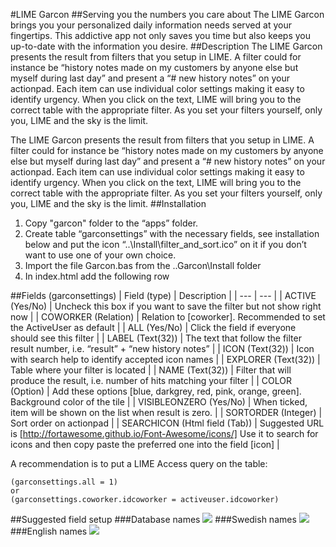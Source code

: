 #LIME Garcon
##Serving you the numbers you care about
The LIME Garcon brings you your personalized daily information needs served at your fingertips. This addictive app not only saves you time but also keeps you up-to-date with the information you desire. 
##Description
The LIME Garcon presents the result from filters that you setup in LIME. A filter could for instance be “history notes made on my customers by anyone else but myself during last day” and present a “# new history notes” on your actionpad. 
Each item can use individual color settings making it easy to identify urgency.
When you click on the text, LIME will bring you to the correct table with the appropriate filter.
As you set your filters yourself, only you, LIME and the sky is the limit.

The LIME Garcon presents the result from filters that you setup in LIME. A filter could for instance be “history notes made on my customers by anyone else but myself during last day” and present a “# new history notes” on your actionpad. 
Each item can use individual color settings making it easy to identify urgency.
When you click on the text, LIME will bring you to the correct table with the appropriate filter.
As you set your filters yourself, only you, LIME and the sky is the limit.
##Installation
1. Copy "garcon" folder to the “apps” folder.
2. Create table “garconsettings” with the necessary fields, see installation below and put the icon “..\Install\filter_and_sort.ico” on it if you don’t want to use one of your own choice.
3. Import the file Garcon.bas from the ..Garcon\Install folder
4. In index.html add the following row <div data-app="{app:'garcon'}"></div>

##Fields (garconsettings)
|   Field (type)   |  Description   |
| --- | --- |
|  ACTIVE (Yes/No)   |   Uncheck this box if you want to save the filter but not show right now   |
|  COWORKER (Relation)  |  Relation to [coworker]. Recommended to set the ActiveUser as default | 
|   ALL (Yes/No)  |   Click the field if everyone should see this filter   |
|   LABEL (Text(32))   |   The text that follow the filter result number, i.e. “result” + “new history notes”  |
|   ICON (Text(32))	   |   Icon with search help to identify accepted icon names   |
|   EXPLORER (Text(32))   |   Table where your filter is located   |
|   NAME (Text(32))  |   Filter that will produce the result, i.e. number of hits matching your filter   |
|   COLOR (Option)   |   Add these options [blue, darkgrey, red, pink, orange, green]. Background color of the tile   |
|   VISIBLEONZERO (Yes/No)   |   When ticked, item will be shown on the list when result is zero.   |
|   SORTORDER (Integer)  |   Sort order on actionpad  |
|   SEARCHICON (Html field (Tab))   |   Suggested URL is [http://fortawesome.github.io/Font-Awesome/icons/] Use it to search for icons and then copy paste the preferred one into the field [icon]   |

A recommendation is to put a LIME Access query on the table:
``` vba 
(garconsettings.all = 1) 
or 
(garconsettings.coworker.idcoworker = activeuser.idcoworker) 
```

##Suggested field setup
###Database names
<img src="https://github.com/Lundalogik/LimeBootstrapAppStore/blob/master/garcon/Docs/databasnames.png">
###Swedish names
<img src="https://github.com/Lundalogik/LimeBootstrapAppStore/blob/master/garcon/Docs/swedishnames.png">
###English names
<img src="https://github.com/Lundalogik/LimeBootstrapAppStore/blob/master/garcon/Docs/englishnames.png">
